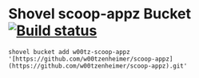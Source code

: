# Shovel scoop-appz Bucket [![Build status](https://ci.appveyor.com/api/projects/status/7ql8maqjki5gnsck/branch/main?svg=true)](https://ci.appveyor.com/project/w00tzenheimer/scoop-appz/branch/main)


`shovel bucket add w00tz-scoop-appz '[https://github.com/w00tzenheimer/scoop-appz](https://github.com/w00tzenheimer/scoop-appz).git'`
